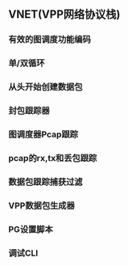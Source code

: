 ## VNET(VPP网络协议栈)

### 有效的图调度功能编码
### 单/双循环
### 从头开始创建数据包
### 封包跟踪器
### 图调度器Pcap跟踪
### pcap的rx,tx和丢包跟踪
### 数据包跟踪捕获过滤
### VPP数据包生成器
### PG设置脚本
### 调试CLI
